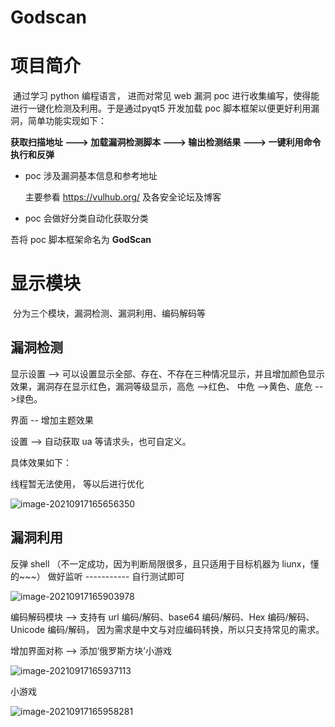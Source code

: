 # Godscan
# 项目简介

​		通过学习 python 编程语言， 进而对常见 web 漏洞 poc 进行收集编写，使得能进行一键化检测及利用。于是通过pyqt5 开发加载 poc 脚本框架以便更好利用漏洞，简单功能实现如下：



**获取扫描地址 ---> 加载漏洞检测脚本 ---> 输出检测结果 ---> 一键利用命令执行和反弹**     



* poc 涉及漏洞基本信息和参考地址   

  主要参看 https://vulhub.org/ 及各安全论坛及博客

* poc 会做好分类自动化获取分类

吾将 poc 脚本框架命名为 **GodScan**



# 显示模块

​		分为三个模块，漏洞检测、漏洞利用、编码解码等



## 漏洞检测

显示设置 --> 可以设置显示全部、存在、不存在三种情况显示，并且增加颜色显示效果，漏洞存在显示红色，漏洞等级显示，高危 -->红色、 中危 -->黄色、底危 -->绿色。

界面 -- 增加主题效果 

设置 --> 自动获取 ua 等请求头，也可自定义。

具体效果如下：

线程暂无法使用， 等以后进行优化

![image-20210917165656350](C:\Users\query\AppData\Roaming\Typora\typora-user-images\image-20210917165656350.png)



## 漏洞利用

反弹 shell （不一定成功，因为判断局限很多，且只适用于目标机器为 liunx，懂的~~~）
做好监听 ----------- 自行测试即可

![image-20210917165903978](C:\Users\query\AppData\Roaming\Typora\typora-user-images\image-20210917165903978.png)



编码解码模块 --> 支持有 url 编码/解码、base64 编码/解码、Hex 编码/解码、Unicode 编码/解码， 因为需求是中文与对应编码转换，所以只支持常见的需求。

增加界面对称 --> 添加‘俄罗斯方块’小游戏



![image-20210917165937113](C:\Users\query\AppData\Roaming\Typora\typora-user-images\image-20210917165937113.png)

小游戏

![image-20210917165958281](C:\Users\query\AppData\Roaming\Typora\typora-user-images\image-20210917165958281.png)
